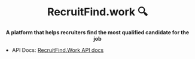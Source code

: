 <div align="center">
  
# RecruitFind.work :mag:
__A platform that helps recruiters find the most qualified candidate for the job__
</div>

* API Docs: [RecruitFind.Work API docs](https://docs.google.com/document/d/1ObhanbpXVBZ6P7708OyikSHHFzrOgX8eAl5tnUyoe7E/edit?usp=sharing)
